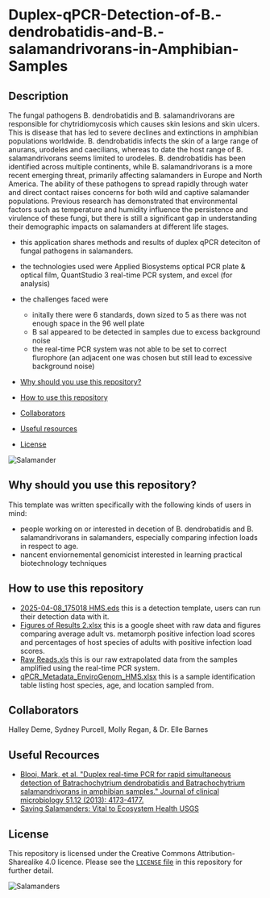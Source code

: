 # Duplex-qPCR-Detection-of-B.-dendrobatidis-and-B.-salamandrivorans-in-Amphibian-Samples
<!-- TOC -->
## Description 

The fungal pathogens B. dendrobatidis and B. salamandrivorans are responsible for chytridiomycosis which causes skin lesions and skin ulcers. This is disease that has led to severe declines and extinctions in amphibian populations worldwide. B. dendrobatidis infects the skin of a large range of anurans, urodeles and caecilians, whereas to date the host range of B. salamandrivorans seems limited to urodeles.  B. dendrobatidis has been identified across multiple continents, while B. salamandrivorans is a more recent emerging threat, primarily affecting salamanders in Europe and North America. The ability of these pathogens to spread rapidly through water and direct contact raises concerns for both wild and captive salamander populations. Previous research has demonstrated that environmental factors such as temperature and humidity influence the persistence and virulence of these fungi, but there is still a significant gap in understanding their demographic impacts on salamanders at different life stages.

- this application shares methods and results of duplex qPCR deteciton of fungal pathogens in salamanders.
- the technologies used were Applied Biosystems optical PCR plate & optical film, QuantStudio 3 real-time PCR system, and excel (for analysis)
- the challenges faced were
   - initally there were 6 standards, down sized to 5 as there was not enough space in the 96 well plate
   - B sal appeared to be detected in samples due to excess background noise
   - the real-time PCR system was not able to be set to correct flurophore (an adjacent one was chosen but still lead to excessive background noise)

- [Why should you use this repository?](#why-should-you-use-this-repository)
- [How to use this repository](#how-to-use-this-repository)
- [Collaborators](#collaborators)
- [Useful resources](#useful-resources)
- [License](#license)

<img src="https://www.pngall.com/wp-content/uploads/5/Salamander-PNG-Download-Image.png" alt="Salamander">

## Why should you use this repository?

This template was written specifically with the following kinds of users in mind:

- people working on or interested in decetion of B. dendrobatidis and B. salamandrivorans in salamanders, especially comparing infection loads in respect to age.
- nancent enviornemental genomicist interested in learning practical biotechnology techniques

## How to use this repository

- [2025-04-08_175018 HMS.eds](https://github.com/RIT-Environmental-Genomics/Duplex-qPCR-Detection-of-B.-dendrobatidis-and-B.-salamandrivorans-in-Amphibian-Samples/blob/main/2025-04-08_175018%20HMS.eds) this is a detection template, users can run their detection data with it. 
- [Figures of Results 2.xlsx](https://github.com/RIT-Environmental-Genomics/Duplex-qPCR-Detection-of-B.-dendrobatidis-and-B.-salamandrivorans-in-Amphibian-Samples/blob/main/Figures%20of%20Results%202.xlsx) this is a google sheet with raw data and figures comparing average adult vs. metamorph positive infection load scores and percentages of host species of adults with positive infection load scores. 
- [Raw Reads.xls](https://github.com/RIT-Environmental-Genomics/Duplex-qPCR-Detection-of-B.-dendrobatidis-and-B.-salamandrivorans-in-Amphibian-Samples/blob/main/Raw%20Reads.xls) this is our raw extrapolated data from the samples amplified using the real-time PCR system. 
- [qPCR_Metadata_EnviroGenom_HMS.xlsx](https://github.com/RIT-Environmental-Genomics/Duplex-qPCR-Detection-of-B.-dendrobatidis-and-B.-salamandrivorans-in-Amphibian-Samples/blob/main/qPCR_Metadata_EnviroGenom_HMS.xlsx) this is a sample identification table listing host species, age, and location sampled from. 

## Collaborators
Halley Deme, Sydney Purcell, Molly Regan, & Dr. Elle Barnes

## Useful Recources
- [Blooi, Mark, et al. "Duplex real-time PCR for rapid simultaneous detection of Batrachochytrium dendrobatidis and Batrachochytrium salamandrivorans in amphibian samples." Journal of clinical microbiology 51.12 (2013): 4173-4177.](https://journals.asm.org/doi/full/10.1128/jcm.02313-13)
- [Saving Salamanders: Vital to Ecosystem Health USGS](https://www.usgs.gov/news/saving-salamanders-vital-ecosystem-health)


## License
This repository is licensed under the Creative Commons Attribution-Sharealike 4.0 licence. Please see the [`LICENSE` file]([./LICENSE](https://github.com/sipbs-compbiol/template_bioinformatics_project/blob/master/LICENSE)) in this repository for further detail.

<img src="https://www.pngall.com/wp-content/uploads/5/Salamander-PNG-Photo.png" alt="Salamanders">
